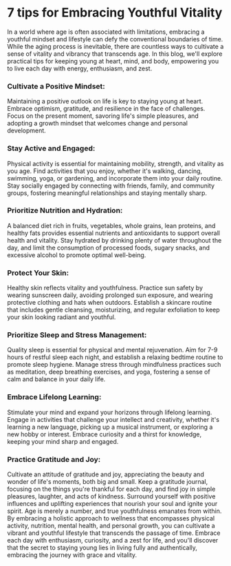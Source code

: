 # 7 tips for Embracing Youthful Vitality


In a world where age is often associated with limitations, embracing a youthful mindset and lifestyle can defy the conventional boundaries of time. While the aging process is inevitable, there are countless ways to cultivate a sense of vitality and vibrancy that transcends age. In this blog, we'll explore practical tips for keeping young at heart, mind, and body, empowering you to live each day with energy, enthusiasm, and zest.
### Cultivate a Positive Mindset: 
Maintaining a positive outlook on life is key to staying young at heart. Embrace optimism, gratitude, and resilience in the face of challenges. Focus on the present moment, savoring life's simple pleasures, and adopting a growth mindset that welcomes change and personal development.
### Stay Active and Engaged: 
Physical activity is essential for maintaining mobility, strength, and vitality as you age. Find activities that you enjoy, whether it's walking, dancing, swimming, yoga, or gardening, and incorporate them into your daily routine. Stay socially engaged by connecting with friends, family, and community groups, fostering meaningful relationships and staying mentally sharp.
### Prioritize Nutrition and Hydration: 
A balanced diet rich in fruits, vegetables, whole grains, lean proteins, and healthy fats provides essential nutrients and antioxidants to support overall health and vitality. Stay hydrated by drinking plenty of water throughout the day, and limit the consumption of processed foods, sugary snacks, and excessive alcohol to promote optimal well-being.
### Protect Your Skin: 
Healthy skin reflects vitality and youthfulness. Practice sun safety by wearing sunscreen daily, avoiding prolonged sun exposure, and wearing protective clothing and hats when outdoors. Establish a skincare routine that includes gentle cleansing, moisturizing, and regular exfoliation to keep your skin looking radiant and youthful.
### Prioritize Sleep and Stress Management: 
Quality sleep is essential for physical and mental rejuvenation. Aim for 7-9 hours of restful sleep each night, and establish a relaxing bedtime routine to promote sleep hygiene. Manage stress through mindfulness practices such as meditation, deep breathing exercises, and yoga, fostering a sense of calm and balance in your daily life.
### Embrace Lifelong Learning: 
Stimulate your mind and expand your horizons through lifelong learning. Engage in activities that challenge your intellect and creativity, whether it's learning a new language, picking up a musical instrument, or exploring a new hobby or interest. Embrace curiosity and a thirst for knowledge, keeping your mind sharp and engaged.
### Practice Gratitude and Joy: 
Cultivate an attitude of gratitude and joy, appreciating the beauty and wonder of life's moments, both big and small. Keep a gratitude journal, focusing on the things you're thankful for each day, and find joy in simple pleasures, laughter, and acts of kindness. Surround yourself with positive influences and uplifting experiences that nourish your soul and ignite your spirit.
Age is merely a number, and true youthfulness emanates from within. By embracing a holistic approach to wellness that encompasses physical activity, nutrition, mental health, and personal growth, you can cultivate a vibrant and youthful lifestyle that transcends the passage of time. Embrace each day with enthusiasm, curiosity, and a zest for life, and you'll discover that the secret to staying young lies in living fully and authentically, embracing the journey with grace and vitality.


